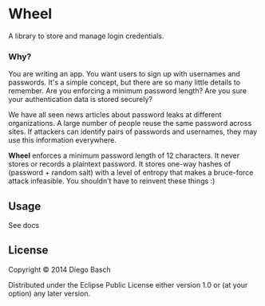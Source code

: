 # Wheel

A library to store and manage login credentials.

### Why?

You are writing an app. You want users to sign up with usernames and passwords. It's a simple concept, but there are so many little details to remember. Are you enforcing a minimum password length? Are you sure your authentication data is stored securely?

We have all seen news articles about password leaks at different organizations. A large number of people reuse the same password across sites. If attackers can identify pairs of passwords and usernames, they may use this information everywhere.

**Wheel** enforces a minimum password length of 12 characters. It never stores or records a plaintext password. It stores one-way hashes of (password + random salt) with a level of entropy that makes a bruce-force attack infeasible. You shouldn't have to reinvent these things :)

## Usage

See docs

## License

Copyright © 2014 Diego Basch

Distributed under the Eclipse Public License either version 1.0 or (at
your option) any later version.
